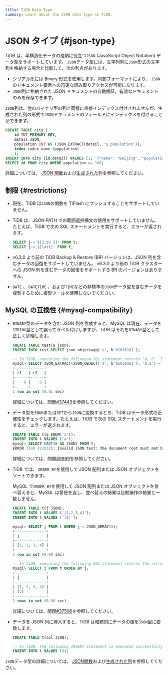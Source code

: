 ```yaml
---
title: TiDB Data Type
summary: Learn about the JSON data type in TiDB.
---
```


# JSON タイプ {#json-type}

TiDB は、半構造化データの格納に役立つ`JSON` (JavaScript Object Notation) データ型をサポートしています。 `JSON`データ型には、文字列列に`JSON`形式の文字列を格納する場合と比較して、次の利点があります。

-   シリアル化には Binary 形式を使用します。内部フォーマットにより、 `JSON`のドキュメント要素への迅速な読み取りアクセスが可能になります。
-   `JSON`列に格納された JSON ドキュメントの自動検証。有効なドキュメントのみを保存できます。

`JSON`列は、他のバイナリ型の列と同様に直接インデックス付けされませんが、生成された列の形式で`JSON`ドキュメントのフィールドにインデックスを付けることができます。

```sql
CREATE TABLE city (
    id INT PRIMARY KEY,
    detail JSON,
    population INT AS (JSON_EXTRACT(detail, '$.population')),
    index index_name (population)
    );
INSERT INTO city (id,detail) VALUES (1, '{"name": "Beijing", "population": 100}');
SELECT id FROM city WHERE population >= 100;
```

詳細については、 [JSON 関数](/functions-and-operators/json-functions.md)および[生成された列](/generated-columns.md)を参照してください。

## 制限 {#restrictions}

-   現在、TiDB は`JSON`の関数を TiFlash にプッシュすることをサポートしていません。

-   TiDB は、JSON PATH での範囲選択構文の使用をサポートしていません。たとえば、TiDB で次の SQL ステートメントを実行すると、エラーが返されます。

    ```sql
    SELECT j->'$[1 to 2]' FROM t;
    SELECT j->'$[last]' FROM t;
    ```

-   v6.3.0 より前の TiDB Backup &amp; Restore (BR) バージョンは、JSON 列を含むデータの回復をサポートしていません。 v6.3.0 より前の TiDB クラスターへの JSON 列を含むデータの回復をサポートする BR のバージョンはありません。

-   `DATE` 、 `DATETIME` 、および`TIME`などの非標準の`JSON`データ型を含むデータを複製するために複製ツールを使用しないでください。

## MySQL の互換性 {#mysql-compatibility}

-   `BINARY`型のデータを含む JSON 列を作成すると、MySQL は現在、データを`STRING`型として誤ってラベル付けしますが、TiDB はそれを`BINARY`型として正しく処理します。

    ```sql
    CREATE TABLE test(a json);
    INSERT INTO test SELECT json_objectagg('a', b'01010101');

    -- In TiDB, executing the following SQL statement returns `0, 0`. In MySQL, executing the following SQL statement returns `0, 1`.
    mysql> SELECT JSON_EXTRACT(JSON_OBJECT('a', b'01010101'), '$.a') = "base64:type15:VQ==" AS r1, JSON_EXTRACT(a, '$.a') = "base64:type15:VQ==" AS r2 FROM test;
    +------+------+
    | r1   | r2   |
    +------+------+
    |    0 |    0 |
    +------+------+
    1 row in set (0.01 sec)
    ```

    詳細については、問題[#37443](https://github.com/pingcap/tidb/issues/37443)を参照してください。

-   データ型を`ENUM`または`SET`から`JSON`に変換するとき、TiDB はデータ形式の正確性をチェックします。たとえば、TiDB で次の SQL ステートメントを実行すると、エラーが返されます。

    ```sql
    CREATE TABLE t(e ENUM('a'));
    INSERT INTO t VALUES ('a');
    mysql> SELECT CAST(e AS JSON) FROM t;
    ERROR 3140 (22032): Invalid JSON text: The document root must not be followed by other values.
    ```

    詳細については、問題[#9999](https://github.com/pingcap/tidb/issues/9999)を参照してください。

-   TiDB では、 `ORDER BY`を使用して JSON 配列または JSON オブジェクトをソートできます。

    MySQL で`ORDER BY`を使用して JSON 配列または JSON オブジェクトを並べ替えると、MySQL は警告を返し、並べ替えの結果は比較操作の結果と一致しません。

    ```sql
    CREATE TABLE t(j JSON);
    INSERT INTO t VALUES ('[1,2,3,4]');
    INSERT INTO t VALUES ('[5]');

    mysql> SELECT j FROM t WHERE j < JSON_ARRAY(5);
    +--------------+
    | j            |
    +--------------+
    | [1, 2, 3, 4] |
    +--------------+
    1 row in set (0.00 sec)

    -- In TiDB, executing the following SQL statement returns the correct sorting result. In MySQL, executing the following SQL statement returns the "This version of MySQL doesn't yet support 'sorting of non-scalar JSON values'." warning and the sorting result is inconsistent with the comparison result of `<`.
    mysql> SELECT j FROM t ORDER BY j;
    +--------------+
    | j            |
    +--------------+
    | [1, 2, 3, 4] |
    | [5]          |
    +--------------+
    2 rows in set (0.00 sec)
    ```

    詳細については、問題[#37506](https://github.com/pingcap/tidb/issues/37506)を参照してください。

-   データを JSON 列に挿入すると、TiDB は暗黙的にデータの値を`JSON`型に変換します。

    ```sql
    CREATE TABLE t(col JSON);

    -- In TiDB, the following INSERT statement is executed successfully. In MySQL, executing the following INSERT statement returns the "Invalid JSON text" error.
    INSERT INTO t VALUES (3);
    ```

`JSON`データ型の詳細については、 [JSON関数](/functions-and-operators/json-functions.md)および[生成された列](/generated-columns.md)を参照してください。
